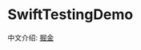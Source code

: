 # SwiftTestingDemo
中文介绍: [掘金](https://juejin.cn/post/7444382893470072882?searchId=20250311113102859CBACA66FF394832BC)
